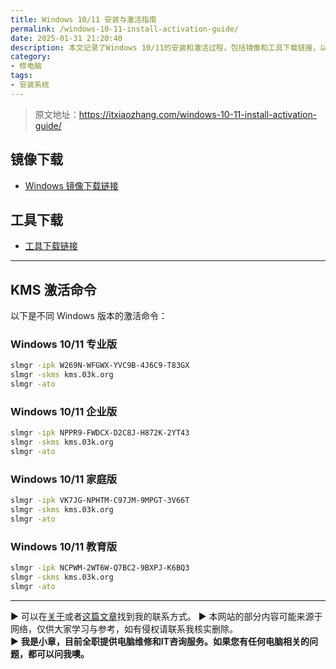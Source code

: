 ```yaml
---
title: Windows 10/11 安装与激活指南
permalink: /windows-10-11-install-activation-guide/
date: 2025-01-31 21:20:40
description: 本文记录了Windows 10/11的安装和激活过程，包括镜像和工具下载链接，以及针对不同版本（专业版、企业版、家庭版、教育版）的KMS激活命令，帮助用户顺利完成系统安装与激活。
category:
- 修电脑
tags:
- 安装系统
---
```


> 原文地址：<https://itxiaozhang.com/windows-10-11-install-activation-guide/>  

## 镜像下载  

- [Windows 镜像下载链接](https://winnew.cn/)

## 工具下载  

- [工具下载链接](https://www.123684.com/s/dptuVv-6fQW3)

---

## KMS 激活命令

以下是不同 Windows 版本的激活命令：

### **Windows 10/11 专业版**  

```bash
slmgr -ipk W269N-WFGWX-YVC9B-4J6C9-T83GX
slmgr -skms kms.03k.org
slmgr -ato
```

### **Windows 10/11 企业版**  

```bash
slmgr -ipk NPPR9-FWDCX-D2C8J-H872K-2YT43
slmgr -skms kms.03k.org
slmgr -ato
```

### **Windows 10/11 家庭版**  

```bash
slmgr -ipk VK7JG-NPHTM-C97JM-9MPGT-3V66T
slmgr -skms kms.03k.org
slmgr -ato
```

### **Windows 10/11 教育版**  

```bash
slmgr -ipk NCPWM-2WT6W-Q7BC2-9BXPJ-K6BQ3
slmgr -skms kms.03k.org
slmgr -ato
```

---
▶ 可以在[关于](https://itxiaozhang.com/about/)或者[这篇文章](https://itxiaozhang.com/about-computer-repair-services-with-me/)找到我的联系方式。
▶ 本网站的部分内容可能来源于网络，仅供大家学习与参考，如有侵权请联系我核实删除。  
▶ **我是小章，目前全职提供电脑维修和IT咨询服务。如果您有任何电脑相关的问题，都可以问我噢。**  
